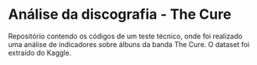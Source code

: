 # Análise da discografia - The Cure

Repositório contendo os códigos de um teste técnico, onde foi realizado uma análise de indicadores sobre álbuns da banda The Cure. O dataset foi extraído do Kaggle.
